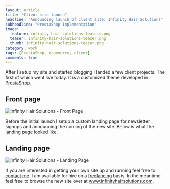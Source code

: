 ```yaml
---
layout: article
title: "Client site launch"
headline: "Announcing launch of client site: Infinity Hair Solutions"
subheadline: "PrestaShop Implementation"
image:
  feature: infinity-hair-solutions-feature.png
  teaser: infinity-hair-solutions-teaser.png
  thumb: infinity-hair-solutions-teaser.png
category: work
tags: [PrestaShop, ecommerce, client]
comments: true
---
```


After I setup my site and started blogging I landed a few client projects. The first of which went live today. It is a customized theme developed in [PrestaShop](http://www.prestashop.com/ "PrestaShop").

## Front page
<img class="client-image" src="http://cdn.utopianconcept.com/clients/ihs/front_page.png" alt="Infinity Hair Solutions - Front Page">

Before the initial launch I setup a custom landing page for newsletter signups and announcing the coming of the new site. Below is what the landing page looked like.

## Landing page
<img class="client-image" src="http://cdn.utopianconcept.com/clients/ihs/landing_page.png" alt="Infinity Hair Solutions - Landing Page">

If you are interested in getting your own site up and running feel free to [contact me](http://utopianconcept.com/contact/ "Contact Me"). I am available for hire on a [freelancing](http://utopianconcept.com/freelance/ "Freelancing Information") basis. In the meantime feel free to browse the new site over at <a href="http://www.infinityhairsolutions.com" title="Infinity Hair Solutions" target="_blank">www.infinityhairsolutions.com</a>.
